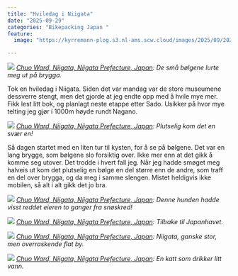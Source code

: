 ```yaml
---
title: "Hviledag i Niigata"
date: "2025-09-29"
categories: "Bikepacking Japan "
feature:
  image: "https://kyrremann-plog.s3.nl-ams.scw.cloud/images/2025/09/20250929_100056.jpg"

---
```



![](https://kyrremann-plog.s3.nl-ams.scw.cloud/images/2025/09/20250929_100056.jpg)
*[Chuo Ward, Niigata, Niigata Prefecture, Japan](https://www.google.com/maps/place/37.9303716,139.03421389972223): De små bølgene lurte meg ut på brygga.*

Tok en hviledag i Niigata. Siden det var mandag var de store museumene dessverre stengt, men det gjorde at jeg endte opp med å hvile mye mer. Fikk lest litt bok, og planlagt neste etappe etter Sado. Usikker på hvor mye telting jeg gjør i 1000m høyde rundt Nagano.


![](https://kyrremann-plog.s3.nl-ams.scw.cloud/images/2025/09/20250929_100336.jpg)
*[Chuo Ward, Niigata, Niigata Prefecture, Japan](https://www.google.com/maps/place/37.930566299999995,139.0338944): Plutselig kom det en svær en!*

Så dagen startet med en liten tur til kysten, for å se på bølgene. Det var en lang brygge, som bølgene slo forsiktig over. Ikke mer enn at det gikk å komme seg utover. Det trodde i hvert fall jeg. Når jeg hadde smøget meg halveis ut kom det plutselig en bølge en del større enn de andre, som traff en del over brygga, og da meg i samme slengen. Mistet heldigvis ikke mobilen, så alt i alt gikk det jo bra.


![](https://kyrremann-plog.s3.nl-ams.scw.cloud/images/2025/09/20250929_131335.jpg)
*[Chuo Ward, Niigata, Niigata Prefecture, Japan](https://www.google.com/maps/place/37.91988479972222,139.04416): Denne hunden hadde visst reddet eieren to ganger fra snøskred!*


![](https://kyrremann-plog.s3.nl-ams.scw.cloud/images/2025/09/20250929_133927.jpg)
*[Chuo Ward, Niigata, Niigata Prefecture, Japan](https://www.google.com/maps/place/37.9337311,139.0433408): Tilbake til Japanhavet.*


![](https://kyrremann-plog.s3.nl-ams.scw.cloud/images/2025/09/20250929_133957.jpg)
*[Chuo Ward, Niigata, Niigata Prefecture, Japan](https://www.google.com/maps/place/37.9337311,139.0433408): Niigata, ganske stor, men overraskende flat by.*


![](https://kyrremann-plog.s3.nl-ams.scw.cloud/images/2025/09/20250929_134929.jpg)
*[Chuo Ward, Niigata, Niigata Prefecture, Japan](https://www.google.com/maps/place/37.94293979972222,139.0598543): En katt som drikker litt vann.*